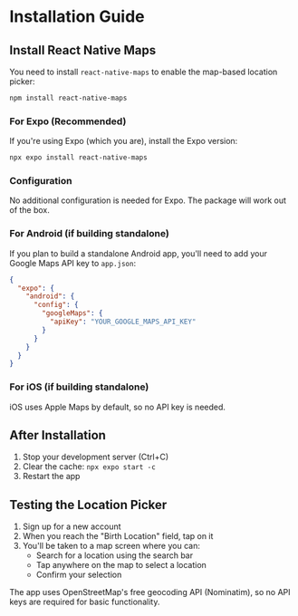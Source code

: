 # Installation Guide

## Install React Native Maps

You need to install `react-native-maps` to enable the map-based location picker:

```bash
npm install react-native-maps
```

### For Expo (Recommended)

If you're using Expo (which you are), install the Expo version:

```bash
npx expo install react-native-maps
```

### Configuration

No additional configuration is needed for Expo. The package will work out of the box.

### For Android (if building standalone)

If you plan to build a standalone Android app, you'll need to add your Google Maps API key to `app.json`:

```json
{
  "expo": {
    "android": {
      "config": {
        "googleMaps": {
          "apiKey": "YOUR_GOOGLE_MAPS_API_KEY"
        }
      }
    }
  }
}
```

### For iOS (if building standalone)

iOS uses Apple Maps by default, so no API key is needed.

## After Installation

1. Stop your development server (Ctrl+C)
2. Clear the cache: `npx expo start -c`
3. Restart the app

## Testing the Location Picker

1. Sign up for a new account
2. When you reach the "Birth Location" field, tap on it
3. You'll be taken to a map screen where you can:
   - Search for a location using the search bar
   - Tap anywhere on the map to select a location
   - Confirm your selection

The app uses OpenStreetMap's free geocoding API (Nominatim), so no API keys are required for basic functionality.
